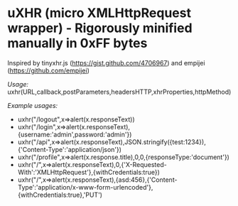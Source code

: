 # uXHR (micro XMLHttpRequest wrapper) - Rigorously minified manually in 0xFF bytes

Inspired by tinyxhr.js (https://gist.github.com/4706967) and empijei (https://github.com/empijei)

*Usage:*
  uxhr(URL,callback,postParameters,headersHTTP,xhrProperties,httpMethod)

*Example usages:*
-  uxhr("/logout",x=>alert(x.responseText))
-  uxhr("/login",x=>alert(x.responseText),{username:'admin',password:'admin'})
-  uxhr("/api",x=>alert(x.responseText),JSON.stringify({test:1234}),{'Content-Type':'application/json'})
-  uxhr("/profile",x=>alert(x.response.title),0,0,{responseType:'document'})
-  uxhr("/",x=>alert(x.responseText),0,{'X-Requested-With':'XMLHttpRequest'},{withCredentials:true})
-  uxhr("/",x=>alert(x.responseText),{asd:456},{'Content-Type':'application/x-www-form-urlencoded'},{withCredentials:true},'PUT')
